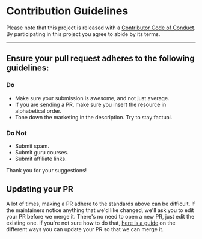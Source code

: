 # Contribution Guidelines

Please note that this project is released with a
[Contributor Code of Conduct](code-of-conduct.md). By participating in this
project you agree to abide by its terms.

---

## Ensure your pull request adheres to the following guidelines:

### Do

- Make sure your submission is awesome, and not just average.
- If you are sending a PR, make sure you insert the resource in alphabetical order.
- Tone down the marketing in the description. Try to stay factual.

### Do Not

- Submit spam.
- Submit guru courses.
- Submit affiliate links.

Thank you for your suggestions!

## Updating your PR

A lot of times, making a PR adhere to the standards above can be difficult.
If the maintainers notice anything that we'd like changed, we'll ask you to
edit your PR before we merge it. There's no need to open a new PR, just edit
the existing one. If you're not sure how to do that,
[here is a guide](https://github.com/RichardLitt/knowledge/blob/master/github/amending-a-commit-guide.md)
on the different ways you can update your PR so that we can merge it.
